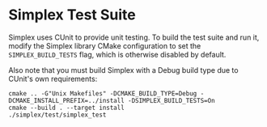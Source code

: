 # Simplex Test Suite

Simplex uses CUnit to provide unit testing. To build the test suite and run it, modify the Simplex library CMake configuration to set the `SIMPLEX_BUILD_TESTS` flag, which is otherwise disabled by default.

Also note that you must build Simplex with a Debug build type due to CUnit's own requirements:

```shell
cmake .. -G"Unix Makefiles" -DCMAKE_BUILD_TYPE=Debug -DCMAKE_INSTALL_PREFIX=../install -DSIMPLEX_BUILD_TESTS=On
cmake --build . --target install
./simplex/test/simplex_test
````